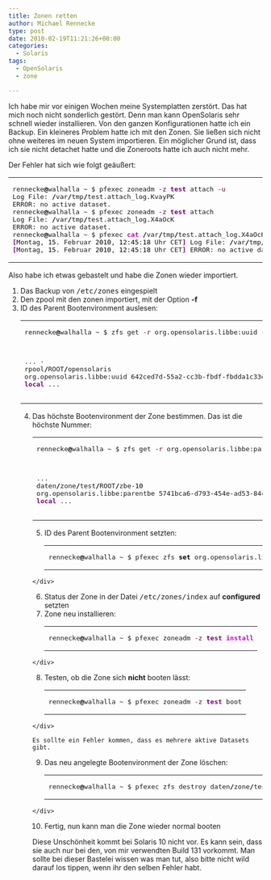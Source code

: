 ```yaml
---
title: Zonen retten
author: Michael Rennecke
type: post
date: 2010-02-19T11:21:26+00:00
categories:
  - Solaris
tags:
  - OpenSolaris
  - zone

---
```

Ich habe mir vor einigen Wochen meine Systemplatten zerstört. Das hat mich noch nicht sonderlich gestört. Denn man kann OpenSolaris sehr schnell wieder installieren. Von den ganzen Konfigurationen hatte ich ein Backup. Ein kleineres Problem hatte ich mit den Zonen. Sie ließen sich nicht ohne weiteres im neuen System importieren. Ein möglicher Grund ist, dass ich sie nicht detachet hatte und die Zoneroots hatte ich auch nicht mehr.
   
Der Fehler hat sich wie folgt geäußert:

<div class="wp_syntax">
  <table>
    <tr>
      <td class="code">
        <pre class="bash" style="font-family:monospace;">rennecke<span style="color: #000000; font-weight: bold;">@</span>walhalla ~ $ pfexec zoneadm <span style="color: #660033;">-z</span> <span style="color: #7a0874; font-weight: bold;">test</span> attach <span style="color: #660033;">-u</span>
Log File: <span style="color: #000000; font-weight: bold;">/</span>var<span style="color: #000000; font-weight: bold;">/</span>tmp<span style="color: #000000; font-weight: bold;">/</span>test.attach_log.KvayPK
ERROR: no active dataset.
rennecke<span style="color: #000000; font-weight: bold;">@</span>walhalla ~ $ pfexec zoneadm <span style="color: #660033;">-z</span> <span style="color: #7a0874; font-weight: bold;">test</span> attach
Log File: <span style="color: #000000; font-weight: bold;">/</span>var<span style="color: #000000; font-weight: bold;">/</span>tmp<span style="color: #000000; font-weight: bold;">/</span>test.attach_log.X4aOcK
ERROR: no active dataset.
rennecke<span style="color: #000000; font-weight: bold;">@</span>walhalla ~ $ pfexec <span style="color: #c20cb9; font-weight: bold;">cat</span> <span style="color: #000000; font-weight: bold;">/</span>var<span style="color: #000000; font-weight: bold;">/</span>tmp<span style="color: #000000; font-weight: bold;">/</span>test.attach_log.X4aOcK
<span style="color: #7a0874; font-weight: bold;">&#91;</span>Montag, <span style="color: #000000;">15</span>. Februar <span style="color: #000000;">2010</span>, <span style="color: #000000;">12</span>:<span style="color: #000000;">45</span>:<span style="color: #000000;">18</span> Uhr CET<span style="color: #7a0874; font-weight: bold;">&#93;</span> Log File: <span style="color: #000000; font-weight: bold;">/</span>var<span style="color: #000000; font-weight: bold;">/</span>tmp<span style="color: #000000; font-weight: bold;">/</span>test.attach_log.X4aOcK
<span style="color: #7a0874; font-weight: bold;">&#91;</span>Montag, <span style="color: #000000;">15</span>. Februar <span style="color: #000000;">2010</span>, <span style="color: #000000;">12</span>:<span style="color: #000000;">45</span>:<span style="color: #000000;">18</span> Uhr CET<span style="color: #7a0874; font-weight: bold;">&#93;</span> ERROR: no active dataset.</pre>
      </td>
    </tr>
  </table>
</div>

Also habe ich etwas gebastelt und habe die Zonen wieder importiert.

  1. Das Backup von <tt>/etc/zones</tt> eingespielt
  2. Den zpool mit den zonen importiert, mit der Option **-f**
  3. ID des Parent Bootenvironment auslesen: <div class="wp_syntax">
      <table>
        <tr>
          <td class="code">
            <pre class="bash" style="font-family:monospace;">rennecke<span style="color: #000000; font-weight: bold;">@</span>walhalla ~ $ zfs get <span style="color: #660033;">-r</span> org.opensolaris.libbe:uuid rpool<span style="color: #000000; font-weight: bold;">/</span>ROOT
...                                  -
rpool<span style="color: #000000; font-weight: bold;">/</span>ROOT<span style="color: #000000; font-weight: bold;">/</span>opensolaris          org.opensolaris.libbe:uuid  642ced7d-55a2-cc3b-fbdf-fbdda1c33ebc  <span style="color: #7a0874; font-weight: bold;">local</span>
...</pre>
          </td>
        </tr>
      </table>
    </div>

  4. Das höchste Bootenvironment der Zone bestimmen. Das ist die höchste Nummer: <div class="wp_syntax">
      <table>
        <tr>
          <td class="code">
            <pre class="bash" style="font-family:monospace;">rennecke<span style="color: #000000; font-weight: bold;">@</span>walhalla ~ $ zfs get <span style="color: #660033;">-r</span> org.opensolaris.libbe:parentbe
...
daten<span style="color: #000000; font-weight: bold;">/</span>zone<span style="color: #000000; font-weight: bold;">/</span>test<span style="color: #000000; font-weight: bold;">/</span>ROOT<span style="color: #000000; font-weight: bold;">/</span>zbe-<span style="color: #000000;">10</span>                      org.opensolaris.libbe:parentbe  5741bca6-d793-454e-ad53-84c2cf7c630b  <span style="color: #7a0874; font-weight: bold;">local</span>
...</pre>
          </td>
        </tr>
      </table>
    </div>

  5. ID des Parent Bootenvironment setzten: <div class="wp_syntax">
      <table>
        <tr>
          <td class="code">
            <pre class="bash" style="font-family:monospace;">rennecke<span style="color: #000000; font-weight: bold;">@</span>walhalla ~ $ pfexec zfs <span style="color: #000000; font-weight: bold;">set</span> org.opensolaris.libbe:<span style="color: #007800;">parentbe</span>=642ced7d-55a2-cc3b-fbdf-fbdda1c33ebc daten<span style="color: #000000; font-weight: bold;">/</span>zone<span style="color: #000000; font-weight: bold;">/</span>test<span style="color: #000000; font-weight: bold;">/</span>ROOT<span style="color: #000000; font-weight: bold;">/</span>zbe-<span style="color: #000000;">10</span></pre>
          </td>
        </tr>
      </table>
    </div>

  6. Status der Zone in der Datei <tt>/etc/zones/index</tt> auf **configured** setzten
  7. Zone neu installieren: <div class="wp_syntax">
      <table>
        <tr>
          <td class="code">
            <pre class="bash" style="font-family:monospace;">rennecke<span style="color: #000000; font-weight: bold;">@</span>walhalla ~ $ pfexec zoneadm <span style="color: #660033;">-z</span> <span style="color: #7a0874; font-weight: bold;">test</span> <span style="color: #c20cb9; font-weight: bold;">install</span></pre>
          </td>
        </tr>
      </table>
    </div>

  8. Testen, ob die Zone sich **nicht** booten lässt: <div class="wp_syntax">
      <table>
        <tr>
          <td class="code">
            <pre class="bash" style="font-family:monospace;">rennecke<span style="color: #000000; font-weight: bold;">@</span>walhalla ~ $ pfexec zoneadm <span style="color: #660033;">-z</span> <span style="color: #7a0874; font-weight: bold;">test</span> boot</pre>
          </td>
        </tr>
      </table>
    </div>
    
    Es sollte ein Fehler kommen, dass es mehrere aktive Datasets gibt.

  9. Das neu angelegte Bootenvironment der Zone löschen: <div class="wp_syntax">
      <table>
        <tr>
          <td class="code">
            <pre class="bash" style="font-family:monospace;">rennecke<span style="color: #000000; font-weight: bold;">@</span>walhalla ~ $ pfexec zfs destroy daten<span style="color: #000000; font-weight: bold;">/</span>zone<span style="color: #000000; font-weight: bold;">/</span>test<span style="color: #000000; font-weight: bold;">/</span>ROOT<span style="color: #000000; font-weight: bold;">/</span>zbe-<span style="color: #000000;">11</span></pre>
          </td>
        </tr>
      </table>
    </div>

 10. Fertig, nun kann man die Zone wieder normal booten

Diese Unschönheit kommt bei Solaris 10 nicht vor. Es kann sein, dass sie auch nur bei den, von mir verwendten Build 131 vorkommt. Man sollte bei dieser Bastelei wissen was man tut, also bitte nicht wild darauf los tippen, wenn ihr den selben Fehler habt.